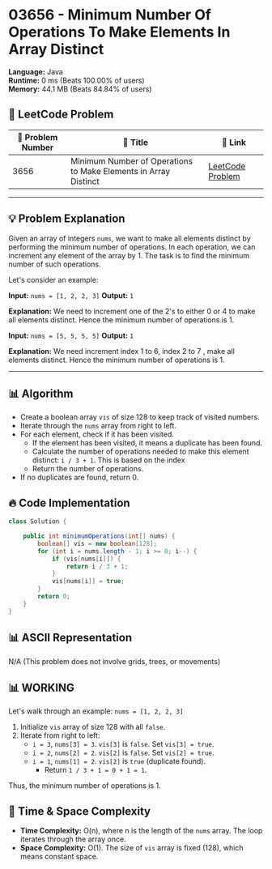 # 03656 - Minimum Number Of Operations To Make Elements In Array Distinct
    
**Language:** Java  
**Runtime:** 0 ms (Beats 100.00% of users)  
**Memory:** 44.1 MB (Beats 84.84% of users)  

## 📝 **LeetCode Problem**

| 🔢 Problem Number | 📌 Title | 🔗 Link |
|------------------|-----------------------------------------------------------------|--------------------------------------------------------------------------------------------------------------|
| 3656 | Minimum Number of Operations to Make Elements in Array Distinct | [LeetCode Problem](https://leetcode.com/problems/minimum-number-of-operations-to-make-elements-in-array-distinct/) |

---

## 💡 **Problem Explanation**

Given an array of integers `nums`, we want to make all elements distinct by performing the minimum number of operations. In each operation, we can increment any element of the array by 1.  The task is to find the minimum number of such operations.

Let's consider an example:

**Input:** `nums = [1, 2, 2, 3]`
**Output:** `1`

**Explanation:** We need to increment one of the 2's to either 0 or 4 to make all elements distinct. Hence the minimum number of operations is 1.

**Input:** `nums = [5, 5, 5, 5]`
**Output:** `1`

**Explanation:** We need increment index 1 to 6, index 2 to 7 ,  make all elements distinct. Hence the minimum number of operations is 1.

---

## 📊 **Algorithm**

*   Create a boolean array `vis` of size 128 to keep track of visited numbers.
*   Iterate through the `nums` array from right to left.
*   For each element, check if it has been visited.
    *   If the element has been visited, it means a duplicate has been found.
    *   Calculate the number of operations needed to make this element distinct: `i / 3 + 1`.  This is based on the index
    *   Return the number of operations.
*   If no duplicates are found, return 0.

## 🔥 **Code Implementation**

```java
class Solution {

    public int minimumOperations(int[] nums) {
        boolean[] vis = new boolean[128];
        for (int i = nums.length - 1; i >= 0; i--) {
            if (vis[nums[i]]) {
                return i / 3 + 1;
            }
            vis[nums[i]] = true;
        }
        return 0;
    }
}
```

## 📊 **ASCII Representation**

N/A (This problem does not involve grids, trees, or movements)

## 📊 **WORKING**

Let's walk through an example: `nums = [1, 2, 2, 3]`

1.  Initialize `vis` array of size 128 with all `false`.
2.  Iterate from right to left:
    *   `i = 3`, `nums[3] = 3`. `vis[3]` is `false`. Set `vis[3] = true`.
    *   `i = 2`, `nums[2] = 2`. `vis[2]` is `false`. Set `vis[2] = true`.
    *   `i = 1`, `nums[1] = 2`. `vis[2]` is `true` (duplicate found).
        *   Return `1 / 3 + 1 = 0 + 1 = 1`.

Thus, the minimum number of operations is 1.

## 🚀 **Time & Space Complexity**

*   **Time Complexity:** O(n), where n is the length of the `nums` array.  The loop iterates through the array once.
*   **Space Complexity:** O(1). The size of `vis` array is fixed (128), which means constant space.
    